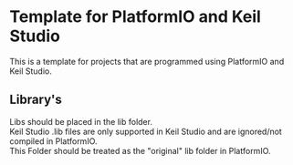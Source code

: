 # Template for PlatformIO and Keil Studio

This is a template for projects that are programmed using PlatformIO and Keil Studio.

## Library's
Libs should be placed in the lib folder.  
Keil Studio .lib files are only supported in Keil Studio and are ignored/not compiled in PlatformIO.  
This Folder should be treated as the "original" lib folder in PlatformIO.


